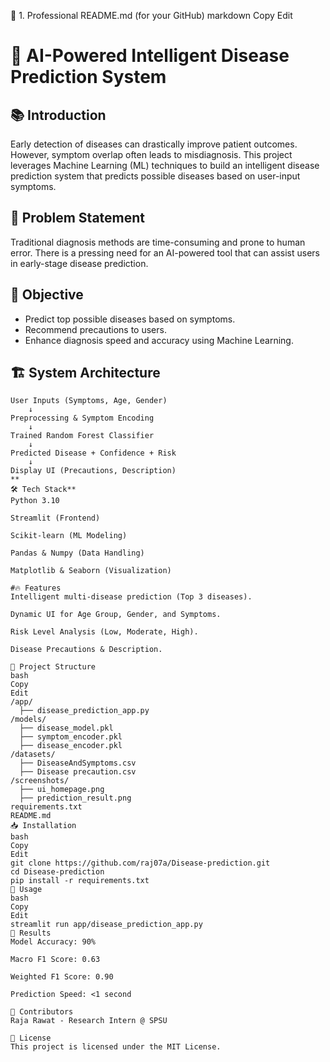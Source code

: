 📄 1. Professional README.md (for your GitHub)
markdown
Copy
Edit
# 🤖 AI-Powered Intelligent Disease Prediction System

## 📚 Introduction
Early detection of diseases can drastically improve patient outcomes. However, symptom overlap often leads to misdiagnosis. This project leverages Machine Learning (ML) techniques to build an intelligent disease prediction system that predicts possible diseases based on user-input symptoms.

## 🚀 Problem Statement
Traditional diagnosis methods are time-consuming and prone to human error. There is a pressing need for an AI-powered tool that can assist users in early-stage disease prediction.

## 🎯 Objective
- Predict top possible diseases based on symptoms.
- Recommend precautions to users.
- Enhance diagnosis speed and accuracy using Machine Learning.

## 🏗️ System Architecture

```plaintext
User Inputs (Symptoms, Age, Gender)
    ↓
Preprocessing & Symptom Encoding
    ↓
Trained Random Forest Classifier
    ↓
Predicted Disease + Confidence + Risk
    ↓
Display UI (Precautions, Description)
**
🛠️ Tech Stack**
Python 3.10

Streamlit (Frontend)

Scikit-learn (ML Modeling)

Pandas & Numpy (Data Handling)

Matplotlib & Seaborn (Visualization)

#🔥 Features
Intelligent multi-disease prediction (Top 3 diseases).

Dynamic UI for Age Group, Gender, and Symptoms.

Risk Level Analysis (Low, Moderate, High).

Disease Precautions & Description.

📂 Project Structure
bash
Copy
Edit
/app/
  ├── disease_prediction_app.py
/models/
  ├── disease_model.pkl
  ├── symptom_encoder.pkl
  ├── disease_encoder.pkl
/datasets/
  ├── DiseaseAndSymptoms.csv
  ├── Disease precaution.csv
/screenshots/
  ├── ui_homepage.png
  ├── prediction_result.png
requirements.txt
README.md
📥 Installation
bash
Copy
Edit
git clone https://github.com/raj07a/Disease-prediction.git
cd Disease-prediction
pip install -r requirements.txt
🧠 Usage
bash
Copy
Edit
streamlit run app/disease_prediction_app.py
🎯 Results
Model Accuracy: 90%

Macro F1 Score: 0.63

Weighted F1 Score: 0.90

Prediction Speed: <1 second

👥 Contributors
Raja Rawat - Research Intern @ SPSU

📜 License
This project is licensed under the MIT License.
